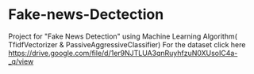 # Fake-news-Dectection
Project for "Fake News Detection" using Machine Learning Algorithm( TfidfVectorizer & PassiveAggressiveClassifier)
For the dataset click here https://drive.google.com/file/d/1er9NJTLUA3qnRuyhfzuN0XUsoIC4a-_q/view

